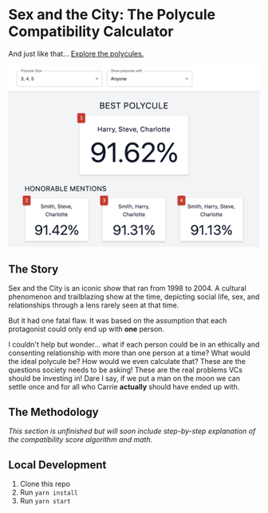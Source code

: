 # Sex and the City: The Polycule Compatibility Calculator

And just like that... [Explore the polycules.](https://satc-polycules.netlify.app/)

![Screenshot of dashboard showing that Harry, Steve, and Charlotte are the best polycule](dashboard-screenshot.png)

## The Story

Sex and the City is an iconic show that ran from 1998 to 2004. A cultural phenomenon and trailblazing show at the time, depicting social life, sex, and relationships through a lens rarely seen at that time.

But it had one fatal flaw. It was based on the assumption that each protagonist could only end up with **one** person.

I couldn't help but wonder... what if each person could be in an ethically and consenting relationship with more than one person at a time? What would the ideal polycule be? How would we even calculate that? These are the questions society needs to be asking! These are the real problems VCs should be investing in! Dare I say, if we put a man on the moon we can settle once and for all who Carrie **actually** should have ended up with.

## The Methodology

_This section is unfinished but will soon include step-by-step explanation of the compatibility score algorithm and math._

## Local Development

1. Clone this repo
2. Run `yarn install`
3. Run `yarn start`

